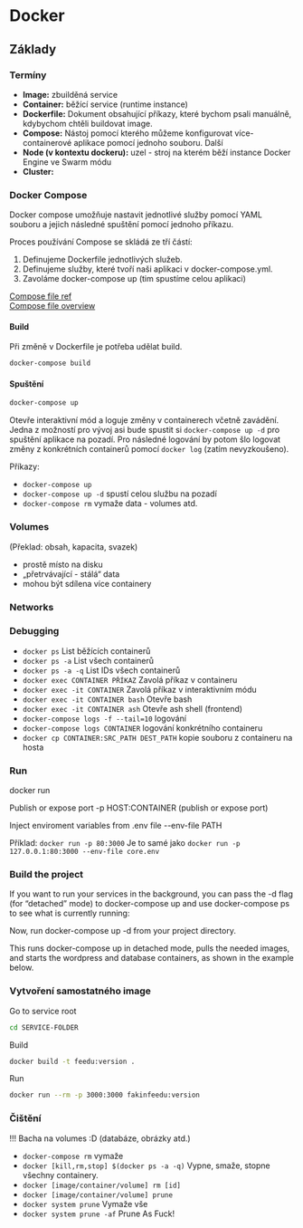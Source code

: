 # Docker

## Základy

### Termíny
- **Image:** zbuilděná service
- **Container:** běžící service (runtime instance)
- **Dockerfile:** Dokument obsahující příkazy, které bychom psali manuálně, kdybychom chtěli buildovat image.
- **Compose:** Nástoj pomocí kterého můžeme konfigurovat více-containerové aplikace pomocí jednoho souboru.
Další
- **Node (v kontextu dockeru):** uzel - stroj na kterém běží instance Docker Engine ve Swarm módu
- **Cluster:**

### Docker Compose

Docker compose umožňuje nastavit jednotlivé služby pomocí YAML souboru a jejich následné spuštění pomocí jednoho příkazu.

Proces používání Compose se skládá ze tří částí:
1. Definujeme Dockerfile jednotlivých služeb.
2. Definujeme služby, které tvoří naši aplikaci v docker-compose.yml.
3. Zavoláme docker-compose up (tim spustíme celou aplikaci)

[Compose file ref](https://docs.docker.com/compose/compose-file/) <br>
[Compose file overview](https://github.com/docker/docker.github.io/blob/master/compose/overview.md#only-recreate-containers-that-have-changed)

#### Build
Při změně v Dockerfile je potřeba udělat build.
```bash
docker-compose build
```

#### Spuštění

```bash
docker-compose up
```

Otevře interaktivní mód a loguje změny v containerech včetně zavádění.
Jedna z možností pro vývoj asi bude spustit si `docker-compose up -d` pro spuštění aplikace na pozadí. Pro následné logování by potom šlo logovat změny z konkrétních containerů pomocí `docker log` (zatím nevyzkoušeno).

Příkazy:
- `docker-compose up`
- `docker-compose up -d` spustí celou službu na pozadí
- `docker-compose rm` vymaže data - volumes atd.

### Volumes
(Překlad: obsah, kapacita, svazek)

- prostě místo na disku
- „přetrvávající - stálá“ data
- mohou být sdílena více containery

### Networks

### Debugging

- `docker ps` List běžících containerů
- `docker ps -a` List všech containerů
- `docker ps -a -q` List IDs všech containerů
- `docker exec CONTAINER PŘÍKAZ` Zavolá příkaz v containeru
- `docker exec -it CONTAINER` Zavolá příkaz v interaktivním módu
- `docker exec -it CONTAINER bash` Otevře bash
- `docker exec -it CONTAINER ash` Otevře ash shell (frontend)
- `docker-compose logs -f --tail=10` logování
- `docker-compose logs CONTAINER` logování konkrétního containeru
- `docker cp CONTAINER:SRC_PATH DEST_PATH` kopie souboru z containeru na hosta


### Run
docker run

Publish or expose port
-p HOST:CONTAINER (publish or expose port)

Inject enviroment variables from .env file
--env-file PATH

Příklad:
`docker run -p 80:3000`
Je to samé jako `docker run -p 127.0.0.1:80:3000 --env-file core.env`



### Build the project

If you want to run your services in the background, you can pass the -d flag (for “detached” mode) to docker-compose up and use docker-compose ps to see what is currently running:

Now, run docker-compose up -d from your project directory.

This runs docker-compose up in detached mode, pulls the needed images, and starts the wordpress and database containers, as shown in the example below.

### Vytvoření samostatného image
Go to service root
```bash
cd SERVICE-FOLDER
```

Build
```bash
docker build -t feedu:version .
```

Run
```bash
docker run --rm -p 3000:3000 fakinfeedu:version
```


### Čištění
!!! Bacha na volumes :D (databáze, obrázky atd.)

- `docker-compose rm` vymaže
- `docker [kill,rm,stop] $(docker ps -a -q)` Vypne, smaže, stopne všechny containery.
- `docker [image/container/volume] rm [id]`
- `docker [image/container/volume] prune`
- `docker system prune` Vymaže vše
- `docker system prune -af` Prune As Fuck!
